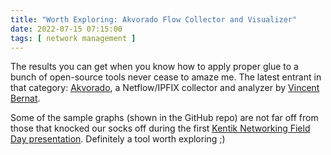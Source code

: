 ```yaml
---
title: "Worth Exploring: Akvorado Flow Collector and Visualizer"
date: 2022-07-15 07:15:00
tags: [ network management ]
---
```

The results you can get when you know how to apply proper glue to a bunch of open-source tools never cease to amaze me. The latest entrant in that category: [Akvorado](https://github.com/vincentbernat/akvorado), a Netflow/IPFIX collector and analyzer by [Vincent Bernat](https://www.linkedin.com/in/vincentbernat/).

Some of the sample graphs (shown in the GitHub repo) are not far off from those that knocked our socks off during the first [Kentik Networking Field Day presentation](https://blog.ipspace.net/2017/09/nfd16-first-impressions.html). Definitely a tool worth exploring ;)
